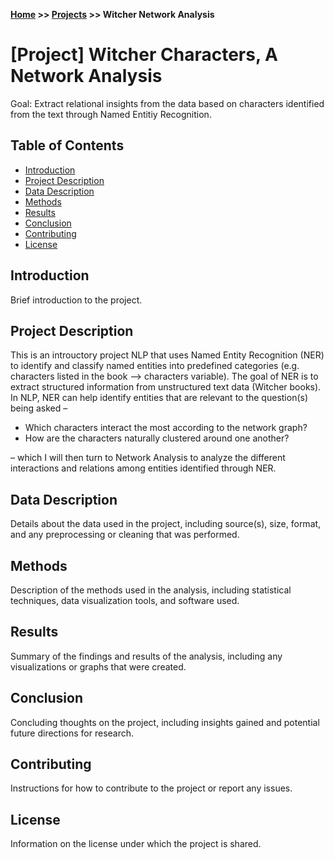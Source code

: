 **[Home](https://yvesmango.github.io/) >> [Projects](https://yvesmango.github.io/projects) >>  Witcher Network Analysis**

# [Project] Witcher Characters, A Network Analysis

Goal: Extract relational insights from the data based on characters identified from the text through Named Entitiy Recognition. 

## Table of Contents

- [Introduction](#introduction)
- [Project Description](#project-description)
- [Data Description](#data-description)
- [Methods](#methods)
- [Results](#results)
- [Conclusion](#conclusion)
- [Contributing](#contributing)
- [License](#license)

## Introduction

Brief introduction to the project.

## Project Description

This is an introuctory project NLP that uses Named Entity Recognition (NER) to identify and classify named entities into predefined categories (e.g. characters listed in the book --> characters variable). The goal of NER is to extract structured information from unstructured text data (Witcher books). In NLP, NER can help identify entities that are relevant to the question(s) being asked –

 * Which characters interact the most according to the network graph?
 * How are the characters naturally clustered around one another?

– which I will then turn to Network Analysis to analyze the different interactions and relations among entities identified through NER.

## Data Description

Details about the data used in the project, including source(s), size, format, and any preprocessing or cleaning that was performed.

## Methods

Description of the methods used in the analysis, including statistical techniques, data visualization tools, and software used.

## Results

Summary of the findings and results of the analysis, including any visualizations or graphs that were created.

## Conclusion

Concluding thoughts on the project, including insights gained and potential future directions for research.

## Contributing

Instructions for how to contribute to the project or report any issues.

## License

Information on the license under which the project is shared.

